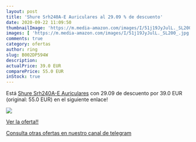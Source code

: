 ```yaml
---
layout: post
title: 'Shure Srh240A-E Auriculares al 29.09 % de descuento'
date: 2020-09-22 11:09:50
thumbnailImage: 'https://m.media-amazon.com/images/I/51j19JyJulL._SL200_.jpg'
images: [ 'https://m.media-amazon.com/images/I/51j19JyJulL._SL200_.jpg' ]
comments: true
category: ofertas
author: ring
slug: B002DP594W
description:
actualPrice: 39.0 EUR
comparePrice: 55.0 EUR
inStock: true
---
```


Está [Shure Srh240A-E Auriculares](https://www.amazon.com/dp/B002DP594W/?tag=redken08-20) con 29.09 de descuento por 39.0 EUR (original: 55.0 EUR) en el siguiente enlace!

[![](https://m.media-amazon.com/images/I/51j19JyJulL._SL200_.jpg)](https://www.amazon.com/dp/B002DP594W/?tag=redken08-20)

[Ver la oferta!!](https://www.amazon.com/dp/B002DP594W/?tag=redken08-20)

[Consulta otras ofertas en nuestro canal de telegram](https://t.me/s/ofertas25)
